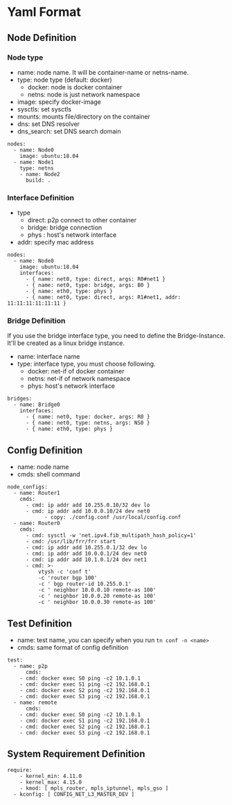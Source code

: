 # Yaml Format

## Node Definition

### Node type

- name: node name. It will be container-name or netns-name.
- type: node type (default: docker)
	- docker: node is docker container
	- netns: node is just network namespace
- image: specify docker-image
- sysctls: set sysctls
- mounts: mounts file/directory on the container
- dns: set DNS resolver
- dns_search: set DNS search domain


```
nodes:
  - name: Node0
    image: ubuntu:18.04
  - name: Node1
    type: netns
	- name: Node2
	  build: .
```

### Interface Definition

- type
	- direct: p2p connect to other container
	- bridge: bridge connection
	- phys  : host's network interface
- addr: specify mac address

```
nodes:
  - name: Node0
    image: ubuntu:18.04
    interfaces:
      - { name: net0, type: direct, args: R0#net1 }
      - { name: net0, type: bridge, args: B0 }
      - { name: eth0, type: phys }
      - { name: net0, type: direct, args: R1#net1, addr: 11:11:11:11:11:11 }
```

### Bridge Definition

If you use the bridge interface type, you need to
define the Bridge-Instance. It'll be created as a
linux bridge instance.

- name: interface name
- type: interface type, you must choose following.
	- docker: net-if of docker container
	- netns: net-if of network namespace
	- phys: host's network interface

```
bridges:
  - name: Bridge0
    interfaces:
      - { name: net0, type: docker, args: R0 }
      - { name: net0, type: netns, args: NS0 }
      - { name: eth0, type: phys }
```

## Config Definition
- name: node name
- cmds: shell command

```
node_configs:
  - name: Router1
    cmds:
      - cmd: ip addr add 10.255.0.10/32 dev lo
      - cmd: ip addr add 10.0.0.10/24 dev net0
			- copy: ./config.conf /usr/local/config.conf
  - name: Router0
    cmds:
      - cmd: sysctl -w 'net.ipv4.fib_multipath_hash_policy=1'
      - cmd: /usr/lib/frr/frr start
      - cmd: ip addr add 10.255.0.1/32 dev lo
      - cmd: ip addr add 10.0.0.1/24 dev net0
      - cmd: ip addr add 10.1.0.1/24 dev net1
      - cmd: >-
          vtysh -c 'conf t'
          -c 'router bgp 100'
          -c ' bgp router-id 10.255.0.1'
          -c ' neighbor 10.0.0.10 remote-as 100'
          -c ' neighbor 10.0.0.20 remote-as 100'
          -c ' neighbor 10.0.0.30 remote-as 100'
```

## Test Definition

- name: test name, you can specify when you run `tn conf -n <name>`
- cmds: same format of config definition

```
test:
  - name: p2p
	  cmds:
    - cmd: docker exec S0 ping -c2 10.1.0.1
    - cmd: docker exec S1 ping -c2 192.168.0.1
    - cmd: docker exec S2 ping -c2 192.168.0.1
    - cmd: docker exec S3 ping -c2 192.168.0.1
  - name: remote
	  cmds:
    - cmd: docker exec S0 ping -c2 10.1.0.1
    - cmd: docker exec S1 ping -c2 192.168.0.1
    - cmd: docker exec S2 ping -c2 192.168.0.1
    - cmd: docker exec S3 ping -c2 192.168.0.1
```

## System Requirement Definition

```
require:
	- kernel_min: 4.11.0
	- kernel_max: 4.15.0
	- kmod: [ mpls_router, mpls_iptunnel, mpls_gso ]
  - kconfig: [ CONFIG_NET_L3_MASTER_DEV ]
```
